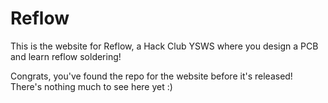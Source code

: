 # Reflow
This is the website for Reflow, a Hack Club YSWS where you design a PCB and learn reflow soldering!

Congrats, you've found the repo for the website before it's released!
There's nothing much to see here yet :)
